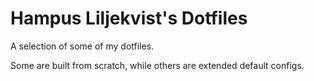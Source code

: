# Hampus Liljekvist's Dotfiles

A selection of some of my dotfiles.

Some are built from scratch, while others are extended default configs.
